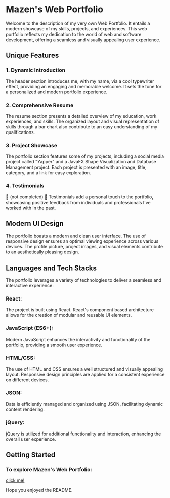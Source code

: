 # Mazen's Web Portfolio
Welcome to the description of my very own Web Portfolio. It entails a modern showcase of my skills, projects, and experiences. This web portfolio reflects my dedication to the world of web and software development, offering a seamless and visually appealing user experience.

## Unique Features
### 1. Dynamic Introduction
The header section introduces me, with my name, via a cool typewriter effect, providing an engaging and memorable welcome. It sets the tone for a personalized and modern portfolio experience.

### 2. Comprehensive Resume
The resume section presents a detailed overview of my education, work experiences, and skills. The organized layout and visual representation of skills through a bar chart also contribute to an easy understanding of my qualifications.

### 3. Project Showcase
The portfolio section features some of my projects, including a social media project called "Yapper" and a JavaFX Shape Visualization and Database Management project. Each project is presented with an image, title, category, and a link for easy exploration.

### 4. Testimonials
🚧 (not completed) 🚧 Testimonials add a personal touch to the portfolio, showcasing positive feedback from individuals and professionals I've worked with in the past.

## Modern UI Design
The portfolio boasts a modern and clean user interface. The use of responsive design ensures an optimal viewing experience across various devices. The profile picture, project images, and visual elements contribute to an aesthetically pleasing design.

## Languages and Tech Stacks
The portfolio leverages a variety of technologies to deliver a seamless and interactive experience:

### React: 
The project is built using React. React's component based architecture allows for the creation of modular and reusable UI elements.

### JavaScript (ES6+): 
Modern JavaScript enhances the interactivity and functionality of the portfolio, providing a smooth user experience.

### HTML/CSS: 
The use of HTML and CSS ensures a well structured and visually appealing layout. Responsive design principles are applied for a consistent experience on different devices.

### JSON: 
Data is efficiently managed and organized using JSON, facilitating dynamic content rendering.

### jQuery: 
jQuery is utilized for additional functionality and interaction, enhancing the overall user experience.

## Getting Started
### To explore Mazen's Web Portfolio:
[click me!](https://mazen-nu.vercel.app/)

Hope you enjoyed the README.
